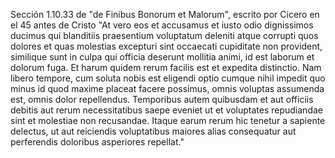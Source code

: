 Sección 1.10.33 de "de Finibus Bonorum et Malorum", escrito por Cicero en el 45 antes de Cristo
"At vero eos et accusamus et iusto odio dignissimos ducimus qui blanditiis praesentium voluptatum deleniti atque corrupti quos dolores et quas molestias
excepturi sint occaecati cupiditate non provident, similique sunt in culpa qui officia deserunt mollitia animi, id est laborum et dolorum fuga. Et harum quidem
rerum facilis est et expedita distinctio. Nam libero tempore, cum soluta nobis est eligendi optio cumque nihil impedit quo minus id quod maxime placeat facere
possimus, omnis voluptas assumenda est, omnis dolor repellendus. Temporibus autem quibusdam et aut officiis debitis aut rerum necessitatibus saepe eveniet ut et
voluptates repudiandae sint et molestiae non recusandae. Itaque earum rerum hic tenetur a sapiente delectus, ut aut reiciendis voluptatibus maiores alias
consequatur aut perferendis doloribus asperiores repellat."

